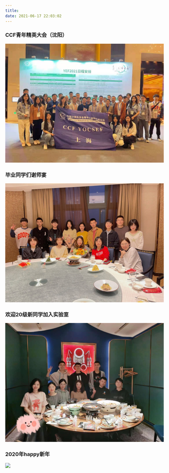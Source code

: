 ```yaml
---
title: 
date: 2021-06-17 22:03:02
---
```


### CCF青年精英大会（沈阳）

![](./index/WechatIMG57.jpeg)

### 毕业同学们谢师宴

![](./index/WechatIMG207.jpeg)



### 欢迎20级新同学加入实验室

![](./index/WechatIMG205.jpeg)

### 2020年happy新年

![](./index/WechatIMG204.jpeg)